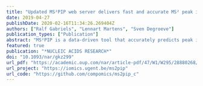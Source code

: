 ```yaml
---
title: "Updated MS²PIP web server delivers fast and accurate MS² peak intensity prediction for multiple fragmentation methods, instruments and labeling techniques"
date: 2019-04-27
publishDate: 2020-02-16T11:34:26.269404Z
authors: ["Ralf Gabriels", "Lennart Martens", "Sven Degroeve"]
publication_types: ["Publication"]
abstract: "MS²PIP is a data-driven tool that accurately predicts peak intensities for a given peptide's fragmentation mass spectrum. Since the release of the MS²PIP web server in 2015, we have brought significant updates to both the tool and the web server. In addition to the original models for CID and HCD fragmentation, we have added specialized models for the TripleTOF 5600+ mass spectrometer, for TMT-labeled peptides, for iTRAQ-labeled peptides, and for iTRAQ-labeled phosphopeptides. Because the fragmentation pattern is heavily altered in each of these cases, these additional models greatly improve the prediction accuracy for their corresponding data types. We have also substantially reduced the computational resources required to run MS²PIP, and have completely rebuilt the web server, which now allows predictions of up to 100 000 peptide sequences in a single request. The MS²PIP web server is freely available at https://iomics.ugent.be/ms2pip/."
featured: true
publication: "*NUCLEIC ACIDS RESEARCH*"
doi: "10.1093/nar/gkz299"
url_pdf: "https://academic.oup.com/nar/article-pdf/47/W1/W295/28880268/gkz299.pdf"
url_project: "https://iomics.ugent.be/ms2pip"
url_code: "https://github.com/compomics/ms2pip_c"
---
```

